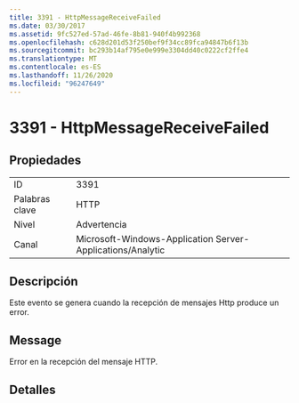 ```yaml
---
title: 3391 - HttpMessageReceiveFailed
ms.date: 03/30/2017
ms.assetid: 9fc527ed-57ad-46fe-8b81-940f4b992368
ms.openlocfilehash: c628d201d53f250bef9f34cc89fca94847b6f13b
ms.sourcegitcommit: bc293b14af795e0e999e3304dd40c0222cf2ffe4
ms.translationtype: MT
ms.contentlocale: es-ES
ms.lasthandoff: 11/26/2020
ms.locfileid: "96247649"
---
```

# <a name="3391---httpmessagereceivefailed"></a>3391 - HttpMessageReceiveFailed

## <a name="properties"></a>Propiedades  
  
|||  
|-|-|  
|ID|3391|  
|Palabras clave|HTTP|  
|Nivel|Advertencia|  
|Canal|Microsoft-Windows-Application Server-Applications/Analytic|  
  
## <a name="description"></a>Descripción  

 Este evento se genera cuando la recepción de mensajes Http produce un error.  
  
## <a name="message"></a>Message  

 Error en la recepción del mensaje HTTP.  
  
## <a name="details"></a>Detalles
